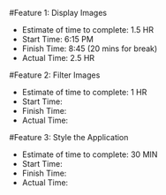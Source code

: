 #Feature 1: Display Images
 - Estimate of time to complete: 1.5 HR
 - Start Time: 6:15 PM
 - Finish Time: 8:45 (20 mins for break)
 - Actual Time: 2.5 HR

 #Feature 2: Filter Images
 - Estimate of time to complete: 1 HR
 - Start Time:
 - Finish Time: 
 - Actual Time:

 #Feature 3: Style the Application
 - Estimate of time to complete: 30 MIN
 - Start Time:
 - Finish Time: 
 - Actual Time: